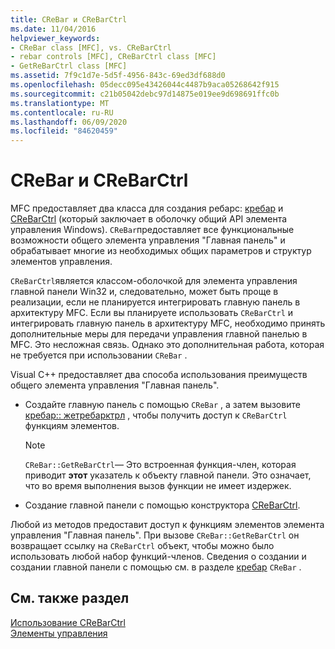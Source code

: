 ```yaml
---
title: CReBar и CReBarCtrl
ms.date: 11/04/2016
helpviewer_keywords:
- CReBar class [MFC], vs. CReBarCtrl
- rebar controls [MFC], CReBarCtrl class [MFC]
- GetReBarCtrl class [MFC]
ms.assetid: 7f9c1d7e-5d5f-4956-843c-69ed3df688d0
ms.openlocfilehash: 05decc095e43426044c4487b9aca05268642f915
ms.sourcegitcommit: c21b05042debc97d14875e019ee9d698691ffc0b
ms.translationtype: MT
ms.contentlocale: ru-RU
ms.lasthandoff: 06/09/2020
ms.locfileid: "84620459"
---
```

# <a name="crebar-vs-crebarctrl"></a>CReBar и CReBarCtrl

MFC предоставляет два класса для создания ребарс: [кребар](reference/crebar-class.md) и [CReBarCtrl](reference/crebarctrl-class.md) (который заключает в оболочку общий API элемента управления Windows). `CReBar`предоставляет все функциональные возможности общего элемента управления "Главная панель" и обрабатывает многие из необходимых общих параметров и структур элементов управления.

`CReBarCtrl`является классом-оболочкой для элемента управления главной панели Win32 и, следовательно, может быть проще в реализации, если не планируется интегрировать главную панель в архитектуру MFC. Если вы планируете использовать `CReBarCtrl` и интегрировать главную панель в архитектуру MFC, необходимо принять дополнительные меры для передачи управления главной панелью в MFC. Это несложная связь. Однако это дополнительная работа, которая не требуется при использовании `CReBar` .

Visual C++ предоставляет два способа использования преимуществ общего элемента управления "Главная панель".

- Создайте главную панель с помощью `CReBar` , а затем вызовите [кребар:: жетребарктрл](reference/crebar-class.md#getrebarctrl) , чтобы получить доступ к `CReBarCtrl` функциям элементов.

    > [!NOTE]
    >  `CReBar::GetReBarCtrl`— Это встроенная функция-член, которая приводит **этот** указатель к объекту главной панели. Это означает, что во время выполнения вызов функции не имеет издержек.

- Создание главной панели с помощью конструктора [CReBarCtrl](reference/crebarctrl-class.md).

Любой из методов предоставит доступ к функциям элементов элемента управления "Главная панель". При вызове `CReBar::GetReBarCtrl` он возвращает ссылку на `CReBarCtrl` объект, чтобы можно было использовать любой набор функций-членов. Сведения о создании и создании главной панели с помощью см. в разделе [кребар](reference/crebar-class.md) `CReBar` .

## <a name="see-also"></a>См. также раздел

[Использование CReBarCtrl](using-crebarctrl.md)<br/>
[Элементы управления](controls-mfc.md)
